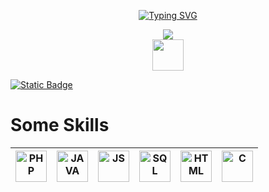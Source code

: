 <p align="center">
 <a href="https://git.io/typing-svg"><img src="https://readme-typing-svg.demolab.com?font=Pixelify+Sans&size=35&pause=1000&center=true&random=true&width=435&lines=Andr%C3%A9+Oliveira+%7C" alt="Typing SVG" /></a> 
</p>

<div align = "center"alt="English | Portuguese" title="English | Portuguese">
<img src="https://img.shields.io/badge/EN-PT-green?style=flat">
</div>

<div align="center">

<img width="50px" src="https://uenp.edu.br/images/institucional/logo-uenp-m.png">
</div>

<div align = "left">

[![Static Badge](https://img.shields.io/badge/My_Twitter-gray?style=for-the-badge&logo=X)](https://x.com/_azuletto)
</div>

# Some Skills

| <a><img width="50px" alt="PHP" title="PHP" src="https://i.imgur.com/7sKVVgG.png"/></a> | <a><img width="50px" alt="JAVA" title="JAVA" src="https://cdn.iconscout.com/icon/free/png-256/free-java-60-1174953.png"/></a> | <a><img width="50px" alt="JS" title="JS" src="https://cdn.iconscout.com/icon/free/png-512/free-javascript-24-1174950.png"/></a> | <a><img width="50px" alt="SQL" title="MYSQL" src="https://cdn.iconscout.com/icon/free/png-512/free-mysql-20-1174940.png"/></a> | <a><img width="50px" alt="HTML" title="HTML" src="https://cdn.iconscout.com/icon/free/png-512/free-html-59-225995.png"/></a> | <a><img width="50px" alt="C" title="C" src="https://cdn.iconscout.com/icon/free/png-512/free-c-57-1175191.png"/></a>
|--|--|--|--|--|--|

